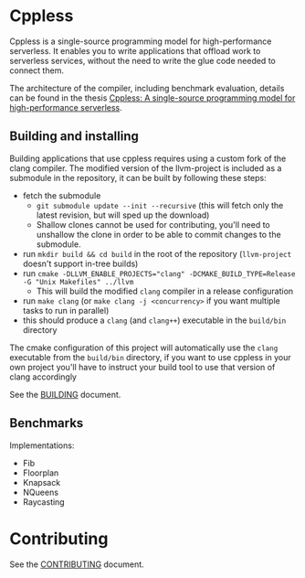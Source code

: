 # Cppless

Cppless is a single-source programming model for high-performance serverless. It enables you to write applications that offload work to serverless services, without the need to write the glue code needed to connect them.

The architecture of the compiler, including benchmark evaluation, details can be found in the thesis [Cppless: A single-source programming model for high-performance serverless](https://mcopik.github.io/assets/pdf/students/2022_cppless_moeller.pdf).

## Building and installing

Building applications that use cppless requires using a custom fork of the clang compiler. The modified version of the llvm-project is included as a submodule in the repository, it can be built by following these steps:
- fetch the submodule
  - `git submodule update --init --recursive` (this will fetch only the latest revision, but will sped up the download)
  - Shallow clones cannot be used for contributing, you'll need to unshallow the clone in order to be able to commit changes to the submodule.
- run `mkdir build && cd build` in the root of the repository (`llvm-project` doesn't support in-tree builds)
- run `cmake -DLLVM_ENABLE_PROJECTS="clang" -DCMAKE_BUILD_TYPE=Release -G "Unix Makefiles" ../llvm`
  - This will build the modified `clang` compiler in a release configuration
- run `make clang` (or `make clang -j <concurrency>` if you want multiple tasks to run in parallel)
- this should produce a `clang` (and `clang++`) executable in the `build/bin` directory

The cmake configuration of this project will automatically use the `clang` executable from the `build/bin` directory, if you want to use cppless in your own project you'll have to instruct your build tool to use that version of clang accordingly

See the [BUILDING](BUILDING.md) document.

## Benchmarks

Implementations:
- Fib
- Floorplan
- Knapsack
- NQueens
- Raycasting

# Contributing

See the [CONTRIBUTING](CONTRIBUTING.md) document.
